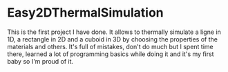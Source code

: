 # Easy2DThermalSimulation
This is the first project I have done. It allows to thermally simulate a ligne in 1D, a rectangle in 2D and a cuboid in 3D by choosing the properties of the materials and others. It's full of mistakes, don't do much but I spent time there, learned a lot of programming basics while doing it and it's my first baby so I'm proud of it.

